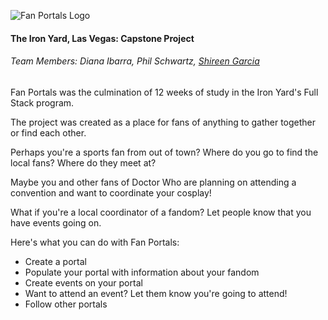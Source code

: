 ![Fan Portals Logo](https://github.com/AgentShir/fanclubportals/blob/master/client/src/images/logo_dk_blue.png)

#### The Iron Yard, Las Vegas: Capstone Project

###### Team Members: Diana Ibarra, Phil Schwartz, [Shireen Garcia](www.shireengarcia.com)

Fan Portals was the culmination of 12 weeks of study in the Iron Yard's Full Stack program. 

The project was created as a place for fans of anything to gather together or find each other.  

Perhaps you're a sports fan from out of town?
Where do you go to find the local fans?  Where do they meet at?

Maybe you and other fans of Doctor Who are planning on attending a convention and want to coordinate your cosplay!

What if you're a local coordinator of a fandom? Let people know that you have events going on.

Here's what you can do with Fan Portals:
* Create a portal
* Populate your portal with information about your fandom
* Create events on your portal
* Want to attend an event? Let them know you're going to attend!
* Follow other portals
